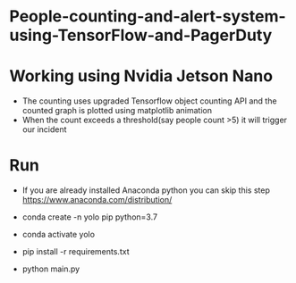 # People-counting-and-alert-system-using-TensorFlow-and-PagerDuty
# Working using Nvidia Jetson Nano

* The counting uses upgraded Tensorflow object counting API and the counted graph is plotted using matplotlib animation
* When the count exceeds a threshold(say people count >5) it will trigger our incident

# Run
* If you are already installed Anaconda python you can skip this step
https://www.anaconda.com/distribution/

* conda create -n yolo pip python=3.7
* conda activate yolo
* pip install -r requirements.txt
* python main.py

